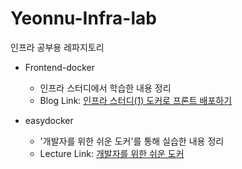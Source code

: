 # Yeonnu-Infra-lab
인프라 공부용 레파지토리

- Frontend-docker
  - 인프라 스터디에서 학습한 내용 정리
  - Blog Link: [인프라 스터디(1) 도커로 프론트 배포하기](https://lcqff.github.io/infra/2024/05/12/docker1-front.html)

- easydocker
  - '개발자를 위한 쉬운 도커'를 통해 실습한 내용 정리
  - Lecture Link: [개발자를 위한 쉬운 도커](https://www.inflearn.com/course/%EA%B0%9C%EB%B0%9C%EC%9E%90%EB%A5%BC-%EC%9C%84%ED%95%9C-%EC%89%AC%EC%9A%B4-%EB%8F%84%EC%BB%A4/dashboard)

